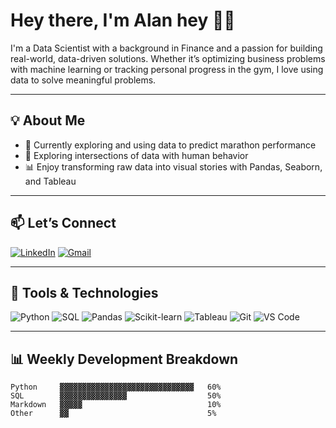 # Hey there, I'm Alan hey 👋🏽

I'm a Data Scientist with a background in Finance and a passion for building real-world, data-driven solutions. Whether it’s optimizing business problems with machine learning or tracking personal progress in the gym, I love using data to solve meaningful problems.

---

## 💡 About Me

- 🔎 Currently exploring and using data to predict marathon performance
- 🧠 Exploring intersections of data with human behavior
- 📊 Enjoy transforming raw data into visual stories with Pandas, Seaborn, and Tableau

---

## 📫 Let’s Connect

[![LinkedIn](https://img.shields.io/badge/LinkedIn-Al%20Thomas-blue?style=for-the-badge&logo=linkedin)](https://www.linkedin.com/in/itsalthomas/)
[![Gmail](https://img.shields.io/badge/Gmail-Contact%20Me-red?style=for-the-badge&logo=gmail)](mailto:your.email@example.com)

---

## 🧰 Tools & Technologies

![Python](https://img.shields.io/badge/Python-3670A0?style=flat&logo=python&logoColor=white)
![SQL](https://img.shields.io/badge/SQL-025E8C?style=flat&logo=postgresql&logoColor=white)
![Pandas](https://img.shields.io/badge/Pandas-150458?style=flat&logo=pandas&logoColor=white)
![Scikit-learn](https://img.shields.io/badge/Scikit--Learn-F7931E?style=flat&logo=scikit-learn&logoColor=white)
![Tableau](https://img.shields.io/badge/Tableau-E97627?style=flat&logo=tableau&logoColor=white)
![Git](https://img.shields.io/badge/Git-F05032?style=flat&logo=git&logoColor=white)
![VS Code](https://img.shields.io/badge/VS%20Code-007ACC?style=flat&logo=visual-studio-code&logoColor=white)

---

## 📊 Weekly Development Breakdown

```text
Python     ▓▓▓▓▓▓▓▓▓▓▓▓▓▓▓▓▓▓▓▓▓▓▓▓▓▓▓▓▓▓   60%
SQL        ▓▓▓▓▓▓▓▓▓▓▓▓▓▓▓                  50%
Markdown   ▓▓▓▓▓                            10%
Other      ▓▓                               5%

